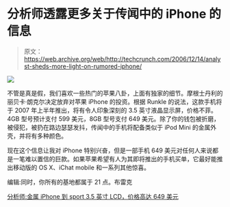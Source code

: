 # 分析师透露更多关于传闻中的 iPhone 的信息

> 原文：<https://web.archive.org/web/http://techcrunch.com/2006/12/14/analyst-sheds-more-light-on-rumored-iphone/>

![](img/5f014fe843a654a3ff912bb83674b41b.png)

不管是真是假，我们喜欢一些热门的苹果八卦，上面有独家的细节。摩根士丹利的丽贝卡·朗克尔决定放弃对苹果 iPhone 的投资。根据 Runkle 的说法，这款手机将于 2007 年上半年推出，将有令人印象深刻的 3.5 英寸液晶显示屏，价格不菲。4GB 型号预计支付 599 美元，8GB 型号支付 649 美元。除了你的钱包被折磨，被侵犯，被扔在路边瑟瑟发抖，传闻中的手机将配备类似于 iPod Mini 的金属外壳，并将有多种颜色。

现在这个信息让我对 iPhone 特别兴奋，但是一部手机 649 美元对任何人来说都是一笔难以置信的巨款。如果苹果希望有人为其即将推出的手机买单，它最好能推出移动版的 OS X、iChat mobile 和一系列其他惊喜。

编辑:同时，你所有的基地都属于 21 点。布雷克

[分析师:金属 iPhone 到 sport 3.5 英寸 LCD，价格高达 649 美元](https://web.archive.org/web/20140407001236/http://ilounge.com/index.php/news/comments/analyst-iphone-to-have-metal-casing-35-inch-lcd/)